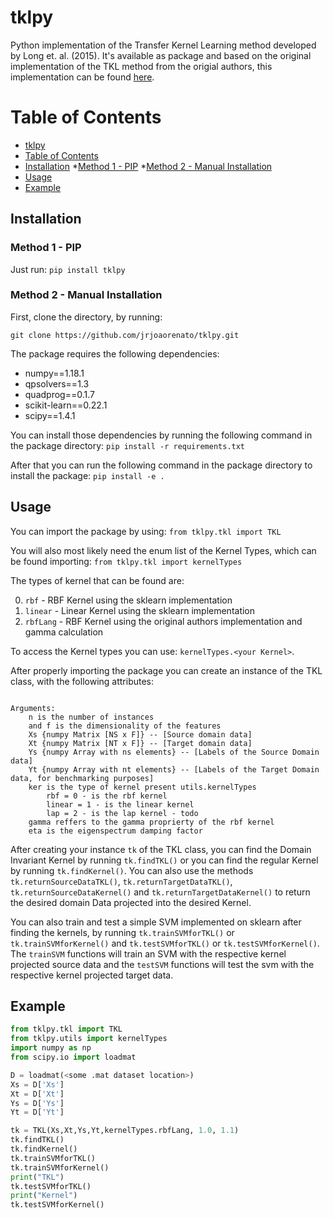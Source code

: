 # tklpy
<!-- WIP: Need to better explain how TKL works -->

Python implementation of the Transfer Kernel Learning method developed by Long et. al. (2015). It's available as package and based on the original implementation of the TKL method from the origial authors, this implementation can be found [here](http://ise.thss.tsinghua.edu.cn/~mlong/doc/transfer-kernel-learning-tkde15.zip).

# Table of Contents
* [tklpy](#tklpy)
* [Table of Contents](#table-of-contents)
* [Installation](#installation)
    *[Method 1 - PIP](#method-1-pip)
    *[Method 2 - Manual Installation](#method-2-manual-installation)
* [Usage](#usage)
* [Example](#example)

## Installation

### Method 1 - PIP
Just run:
```pip install tklpy``` 

### Method 2 - Manual Installation

First, clone the directory, by running:

```git clone https://github.com/jrjoaorenato/tklpy.git```

The package requires the following dependencies:
- numpy==1.18.1
- qpsolvers==1.3
- quadprog==0.1.7
- scikit-learn==0.22.1
- scipy==1.4.1

You can install those dependencies by running the following command in the package directory:
``` pip install -r requirements.txt ```

After that you can run the following command in the package directory to install the package:
``` pip install -e . ```

## Usage

You can import the package by using:
``` from tklpy.tkl import TKL ```

You will also most likely need the enum list of the Kernel Types, which can be found importing:
``` from tklpy.tkl import kernelTypes ```

The types of kernel that can be found are:

0. ```rbf``` - RBF Kernel using the sklearn implementation
1. ```linear``` - Linear Kernel using the sklearn implementation
2. ```rbfLang``` - RBF Kernel using the original authors implementation and gamma calculation

To access the Kernel types you can use: `kernelTypes.<your Kernel>`.

After properly importing the package you can create an instance of the TKL class, with the following attributes:
```TKL(Xs, Xt, Ys, Yt, ker = kernelTypes.rbf, gamma = 1.0, eta = 1.1)

Arguments:
    n is the number of instances
    and f is the dimensionality of the features
    Xs {numpy Matrix [NS x F]} -- [Source domain data]
    Xt {numpy Matrix [NT x F]} -- [Target domain data]
    Ys {numpy Array with ns elements} -- [Labels of the Source Domain data]
    Yt {numpy Array with nt elements} -- [Labels of the Target Domain data, for benchmarking purposes]
    ker is the type of kernel present utils.kernelTypes
        rbf = 0 - is the rbf kernel
        linear = 1 - is the linear kernel
        lap = 2 - is the lap kernel - todo
    gamma reffers to the gamma proprierty of the rbf kernel
    eta is the eigenspectrum damping factor
```

After creating your instance `tk` of the TKL class, you can find the Domain Invariant Kernel by running `tk.findTKL()` or you can find the regular Kernel by running `tk.findKernel()`. You can also use the methods `tk.returnSourceDataTKL()`, `tk.returnTargetDataTKL()`, `tk.returnSourceDataKernel()` and `tk.returnTargetDataKernel()` to return the desired domain Data projected into the desired Kernel.

You can also train and test a simple SVM implemented on sklearn after finding the kernels, by running `tk.trainSVMforTKL()` or `tk.trainSVMforKernel()` and `tk.testSVMforTKL()` or `tk.testSVMforKernel()`. The `trainSVM` functions will train an SVM with the respective kernel projected source data and the `testSVM` functions will test the svm with the respective kernel projected target data.

## Example
```python
from tklpy.tkl import TKL
from tklpy.utils import kernelTypes
import numpy as np
from scipy.io import loadmat

D = loadmat(<some .mat dataset location>)
Xs = D['Xs']
Xt = D['Xt']
Ys = D['Ys']
Yt = D['Yt']

tk = TKL(Xs,Xt,Ys,Yt,kernelTypes.rbfLang, 1.0, 1.1)
tk.findTKL()
tk.findKernel()
tk.trainSVMforTKL()
tk.trainSVMforKernel()
print("TKL")
tk.testSVMforTKL()
print("Kernel")
tk.testSVMforKernel()
```
